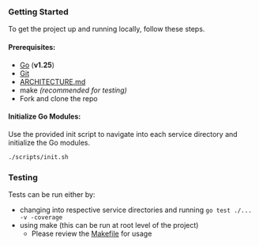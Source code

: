 ### Getting Started
To get the project up and running locally, follow these steps.

#### Prerequisites:
- [Go](https://go.dev/doc/install) (**v1.25**)
- [Git](https://git-scm.com/downloads)
- [ARCHITECTURE.md](ARCHITECTURE.md)
- make *(recommended for testing)*
- Fork and clone the repo

#### Initialize Go Modules:
Use the provided init script to navigate into each service directory and initialize the Go modules.
```bash
./scripts/init.sh
```

### Testing
Tests can be run either by:
- changing into respective service directories and running  `go test ./... -v -coverage`
- using make (this can be run at root level of the project)
  - Please review the [Makefile](Makefile) for usage
